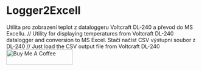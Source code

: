 # Logger2Excell
Utilita pro zobrazení teplot z dataloggeru Voltcraft DL-240 a převod do MS Excellu.  //   Utility for displaying temperatures from Voltcraft DL-240 datalogger and conversion to MS Excel. 
Stačí načíst CSV výstupní soubor z DL-240 // Just load the CSV output file from Voltcraft DL-240
<a href="https://www.buymeacoffee.com/kratkyt" target="_blank"><img src="https://cdn.buymeacoffee.com/buttons/default-orange.png" alt="Buy Me A Coffee" height="41" width="174"></a>
